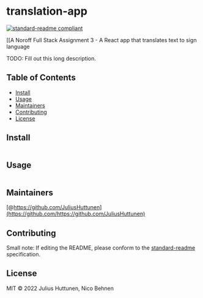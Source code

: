 # translation-app

[![standard-readme compliant](https://img.shields.io/badge/standard--readme-OK-green.svg?style=flat-square)](https://github.com/RichardLitt/standard-readme)

[[A Noroff Full Stack Assignment 3 - A React app that translates text to sign language

TODO: Fill out this long description.

## Table of Contents

- [Install](#install)
- [Usage](#usage)
- [Maintainers](#maintainers)
- [Contributing](#contributing)
- [License](#license)

## Install

```
```

## Usage

```
```

## Maintainers

[@https://github.com/JuliusHuttunen](https://github.com/https://github.com/JuliusHuttunen)

## Contributing



Small note: If editing the README, please conform to the [standard-readme](https://github.com/RichardLitt/standard-readme) specification.

## License

MIT © 2022 Julius Huttunen, Nico Behnen
